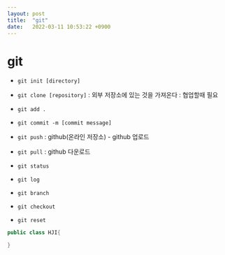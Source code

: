 ```yaml
---
layout: post
title:  "git"
date:   2022-03-11 10:53:22 +0900
---
```


# git

* `git init [directory]`
* `git clone [repository]` : 외부 저장소에 있는 것을 가져온다 : 협업할때 필요

* `git add .`
* `git commit -m [commit message]`
* `git push` : github(온라인 저장소) - github 업로드
* `git pull` : github 다운로드

* `git status`
* `git log`

* `git branch`
* `git checkout`

* `git reset`

``` JAVA
public class HJI{

}
```

